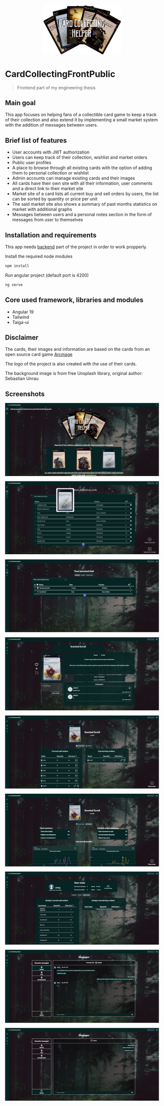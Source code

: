 <div align="center">

# <img src="public/cardcollectinglogo-sm.png" alt="CardCollectingLogo" width="256px">

</div>

# CardCollectingFrontPublic

> Frontend part of my engineering thesis

## Main goal
This app focuses on helping fans of a collectible card game to keep a track of their collection and also extend it by implementing a small market system with the addition of messages between users.

## Brief list of features

- User accounts with JWT authorization
- Users can keep track of their collection, wishlist and market orders
- Public user profiles
- A place to browse through all existing cards with the option of adding them to personal collection or wishlist
- Admin accounts can manage existing cards and their images
- All cards have their own site with all their information, user comments and a direct link to their market site
- Market site of a card lists all current buy and sell orders by users, the list can be sorted by quantity or price per unit
- The said market site also shows a summary of past months statistics on market with additional graphs
- Messages between users and a personal notes section in the form of messages from user to themselves

## Installation and requirements

This app needs [backend](https://github.com/pswierzbinski/CardCollectingProjectDb) part of the project in order to work propperly.

Install the required node modules
```bash
npm install
```

Run angular project (default port is 4200)
```bash
ng serve
```

## Core used framework, libraries and modules

- Angular 19
- Tailwind
- Taiga-ui

## Disclaimer

The cards, their images and information are based on the cards from an open source card game [Arcmage](https://www.arcmage.org)

The *logo* of the project is also created with the use of their cards.

The background image is from free Unsplash library, original author: Sebastian Unrau

## Screenshots

![Home page](/Screenshots/home-page.png "Home page")

![All cards](/Screenshots/all-cards-page.png "All cards browser")

![Collection](/Screenshots/collection-page.png "User hub page")

![Card page](/Screenshots/card-page.png "Card page")

![Cards market - records page](/Screenshots/market-page-1.png "Market records page")

![Cards market - stats page](/Screenshots/market-page-2.png "Market stats page")

![User profile](/Screenshots/user-profile.png "User profile")

![Messages page](/Screenshots/messages-page.png "Messages page")

![Messages - personal notes](/Screenshots/messages-page-2.png "Messages - personal notes")
